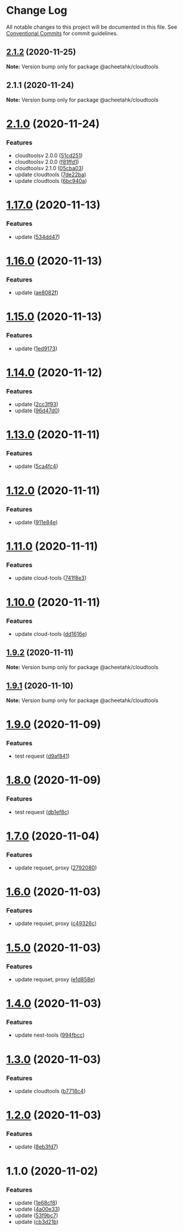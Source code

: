 # Change Log

All notable changes to this project will be documented in this file.
See [Conventional Commits](https://conventionalcommits.org) for commit guidelines.

## [2.1.2](https://github.com/A-CheetahK/acheetahk/compare/@acheetahk/cloudtools@2.1.1...@acheetahk/cloudtools@2.1.2) (2020-11-25)

**Note:** Version bump only for package @acheetahk/cloudtools





## 2.1.1 (2020-11-24)

**Note:** Version bump only for package @acheetahk/cloudtools





# [2.1.0](https://github.com/A-CheetahK/acheetahk/compare/@acheetahk/cloudtools@1.17.0...@acheetahk/cloudtools@2.1.0) (2020-11-24)


### Features

* cloudtoolsv 2.0.0 ([51cd251](https://github.com/A-CheetahK/acheetahk/commit/51cd25114e5d735629c71bf7f012e87547b08354))
* cloudtoolsv 2.0.0 ([f81ffd1](https://github.com/A-CheetahK/acheetahk/commit/f81ffd1eda61101e9c389d3e9095e88e87dcd2d4))
* cloudtoolsv 2.1.0 ([05cba03](https://github.com/A-CheetahK/acheetahk/commit/05cba034d0911e676858d02ae61cd9a8797d6932))
* update cloudtools ([7de22ba](https://github.com/A-CheetahK/acheetahk/commit/7de22ba41d6b01722c598cf0acef0aee2d230fa7))
* update cloudtools ([6bc940a](https://github.com/A-CheetahK/acheetahk/commit/6bc940a986c05d9cc8a4f23be10d9fb704352bc4))





# [1.17.0](https://github.com/A-CheetahK/acheetahk/compare/@acheetahk/cloudtools@1.16.0...@acheetahk/cloudtools@1.17.0) (2020-11-13)


### Features

* update ([534dd47](https://github.com/A-CheetahK/acheetahk/commit/534dd474751676c02764586b58cb52641527af89))





# [1.16.0](https://github.com/A-CheetahK/acheetahk/compare/@acheetahk/cloudtools@1.15.0...@acheetahk/cloudtools@1.16.0) (2020-11-13)


### Features

* update ([ae8082f](https://github.com/A-CheetahK/acheetahk/commit/ae8082f49725b9a386135f8e1fdecba7861d391d))





# [1.15.0](https://github.com/A-CheetahK/acheetahk/compare/@acheetahk/cloudtools@1.14.0...@acheetahk/cloudtools@1.15.0) (2020-11-13)


### Features

* update ([1ed9173](https://github.com/A-CheetahK/acheetahk/commit/1ed917377e0234b5eb2a4f8a06cd5c9d3ffee932))





# [1.14.0](https://github.com/A-CheetahK/acheetahk/compare/@acheetahk/cloudtools@1.13.0...@acheetahk/cloudtools@1.14.0) (2020-11-12)


### Features

* update ([2cc3f93](https://github.com/A-CheetahK/acheetahk/commit/2cc3f93fa7ddaf6c74207a90d2bb15c3a8bcdee2))
* update ([96d47d0](https://github.com/A-CheetahK/acheetahk/commit/96d47d0f0eeb94560ec3070ed530351e87bfc8dc))





# [1.13.0](https://github.com/A-CheetahK/acheetahk/compare/@acheetahk/cloudtools@1.12.0...@acheetahk/cloudtools@1.13.0) (2020-11-11)


### Features

* update ([5ca4fc4](https://github.com/A-CheetahK/acheetahk/commit/5ca4fc45c681104f19e0cc8980fd2f414ddaca30))





# [1.12.0](https://github.com/A-CheetahK/acheetahk/compare/@acheetahk/cloudtools@1.11.0...@acheetahk/cloudtools@1.12.0) (2020-11-11)


### Features

* update ([911e84e](https://github.com/A-CheetahK/acheetahk/commit/911e84e076e8b6e32f9ccb9cdea39a0213066ad3))





# [1.11.0](https://github.com/A-CheetahK/acheetahk/compare/@acheetahk/cloudtools@1.10.0...@acheetahk/cloudtools@1.11.0) (2020-11-11)


### Features

* update cloud-tools ([741f8e3](https://github.com/A-CheetahK/acheetahk/commit/741f8e30a94b620e5610dee750b3a8dfe01700c5))





# [1.10.0](https://github.com/A-CheetahK/acheetahk/compare/@acheetahk/cloudtools@1.9.2...@acheetahk/cloudtools@1.10.0) (2020-11-11)


### Features

* update cloud-tools ([dd1616e](https://github.com/A-CheetahK/acheetahk/commit/dd1616e1e261baa549fb05c59c07cf56d158b91a))





## [1.9.2](https://github.com/A-CheetahK/acheetahk/compare/@acheetahk/cloudtools@1.9.1...@acheetahk/cloudtools@1.9.2) (2020-11-11)

**Note:** Version bump only for package @acheetahk/cloudtools





## [1.9.1](https://github.com/A-CheetahK/acheetahk/compare/@acheetahk/cloudtools@1.9.0...@acheetahk/cloudtools@1.9.1) (2020-11-10)

**Note:** Version bump only for package @acheetahk/cloudtools





# [1.9.0](https://github.com/A-CheetahK/acheetahk/compare/@acheetahk/cloudtools@1.8.0...@acheetahk/cloudtools@1.9.0) (2020-11-09)


### Features

* test request ([d9af841](https://github.com/A-CheetahK/acheetahk/commit/d9af84131d209e3c248c6bb60fc660562c56e95d))





# [1.8.0](https://github.com/A-CheetahK/acheetahk/compare/@acheetahk/cloudtools@1.7.0...@acheetahk/cloudtools@1.8.0) (2020-11-09)


### Features

* test request ([db1ef8c](https://github.com/A-CheetahK/acheetahk/commit/db1ef8c9ddede8bae726cdc2c25bcdcd8dc92b11))





# [1.7.0](https://github.com/A-CheetahK/acheetahk/compare/@acheetahk/cloudtools@1.6.0...@acheetahk/cloudtools@1.7.0) (2020-11-04)


### Features

* update requset, proxy ([2792080](https://github.com/A-CheetahK/acheetahk/commit/27920800a3fba3c2e959d5dded2611a1c0633681))





# [1.6.0](https://github.com/A-CheetahK/acheetahk/compare/@acheetahk/cloudtools@1.5.0...@acheetahk/cloudtools@1.6.0) (2020-11-03)


### Features

* update requset, proxy ([c49326c](https://github.com/A-CheetahK/acheetahk/commit/c49326cd9dc2a20fd7ce384c85f119d11dab78e4))





# [1.5.0](https://github.com/A-CheetahK/acheetahk/compare/@acheetahk/cloudtools@1.4.0...@acheetahk/cloudtools@1.5.0) (2020-11-03)


### Features

* update requset, proxy ([e1d858e](https://github.com/A-CheetahK/acheetahk/commit/e1d858e878fa8dfa1bd886c430b8ad556b81fbdc))





# [1.4.0](https://github.com/A-CheetahK/acheetahk/compare/@acheetahk/cloudtools@1.3.0...@acheetahk/cloudtools@1.4.0) (2020-11-03)


### Features

* update nest-tools ([994fbcc](https://github.com/A-CheetahK/acheetahk/commit/994fbcce97454d6aa2a16de0d702bfc32a32bb56))





# [1.3.0](https://github.com/A-CheetahK/acheetahk/compare/@acheetahk/cloudtools@1.2.0...@acheetahk/cloudtools@1.3.0) (2020-11-03)


### Features

* update cloudtools ([b7718c4](https://github.com/A-CheetahK/acheetahk/commit/b7718c4043687d341c65323f2750cbe5b9ebfe22))





# [1.2.0](https://github.com/A-CheetahK/acheetahk/compare/@acheetahk/cloudtools@1.1.0...@acheetahk/cloudtools@1.2.0) (2020-11-03)


### Features

* update ([8eb3fd7](https://github.com/A-CheetahK/acheetahk/commit/8eb3fd7247c1f184b550e9a74b914d4077dc3c07))





# 1.1.0 (2020-11-02)


### Features

* update ([1e68cf8](https://github.com/A-CheetahK/acheetahk/commit/1e68cf8adeec545466290c3d089145447912b95f))
* update ([4a00e33](https://github.com/A-CheetahK/acheetahk/commit/4a00e33589e0094c4a0de2198934abc04e6ec29c))
* update ([53f9bc7](https://github.com/A-CheetahK/acheetahk/commit/53f9bc7c9c1016fb3ba7e92c1c31ef972550ce93))
* update ([cb3d21b](https://github.com/A-CheetahK/acheetahk/commit/cb3d21bc4a6d1855ba6f354ca127c3d39faf12bd))
